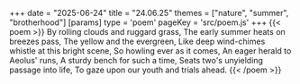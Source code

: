 +++
date = "2025-06-24"
title = "24.06.25"
themes = ["nature", "summer", "brotherhood"]
[params]
  type = 'poem'
  pageKey = 'src/poem.js'
+++
{{< poem >}}
By rolling clouds and ruggard grass,
The early summer heats on breezes pass,
The yellow and the evergreen,
Like deep wind-chimes whistle at this bright scene,
So howling ever as it comes,
An eager herald to Aeolus' runs,
A sturdy bench for such a time,
Seats two's unyielding passage into life,
To gaze upon our youth and trials ahead.
{{< /poem >}}